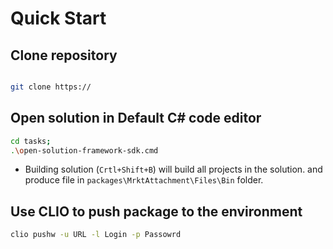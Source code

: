 # Quick Start


## Clone repository
```bash

git clone https://
```


## Open solution in Default C# code editor
```bash
cd tasks;
.\open-solution-framework-sdk.cmd
```
- Building solution (`Crtl+Shift+B`) will build all projects in the solution. and produce file in `packages\MrktAttachment\Files\Bin` folder.


## Use CLIO to push package to the environment

```bash
clio pushw -u URL -l Login -p Passowrd
```
